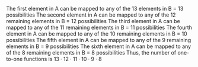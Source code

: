 The first element in A can be mapped to any of the 13 elements in B = 13 possibilities
The second element in A can be mapped to any of the 12 remaining elements in B = 12 possibilities
The third element in A can be mapped to any of the 11 remaining elements in B = 11 possibilities
The fourth element in A can be mapped to any of the 10 remaining elements in B = 10 possibilities
The fifth element in A can be mapped to any of the 9 remaining elements in B = 9 possibilities
The sixth element in A can be mapped to any of the 8 remaining elements in B = 8 possibilities
Thus, the number of one-to-one functions is $13 \cdot 12 \cdot 11 \cdot 10 \cdot 9 \cdot 8$
